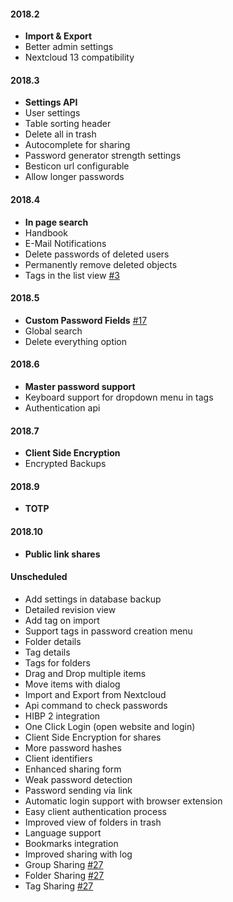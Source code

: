 #### 2018.2
 - **Import & Export**
 - Better admin settings
 - Nextcloud 13 compatibility

#### 2018.3
 - **Settings API**
 - User settings
 - Table sorting header
 - Delete all in trash
 - Autocomplete for sharing
 - Password generator strength settings
 - Besticon url configurable
 - Allow longer passwords

#### 2018.4
 - **In page search**
 - Handbook
 - E-Mail Notifications
 - Delete passwords of deleted users
 - Permanently remove deleted objects
 - Tags in the list view [#3](https://github.com/marius-wieschollek/passwords/issues/3)

#### 2018.5
 - **Custom Password Fields** [#17](https://github.com/marius-wieschollek/passwords/issues/17)
 - Global search
 - Delete everything option

#### 2018.6
 - **Master password support**
 - Keyboard support for dropdown menu in tags
 - Authentication api

#### 2018.7
 - **Client Side Encryption**
 - Encrypted Backups

#### 2018.9
 - **TOTP**

#### 2018.10
 - **Public link shares**

#### Unscheduled
 - Add settings in database backup
 - Detailed revision view
 - Add tag on import
 - Support tags in password creation menu
 - Folder details
 - Tag details
 - Tags for folders
 - Drag and Drop multiple items
 - Move items with dialog
 - Import and Export from Nextcloud
 - Api command to check passwords
 - HIBP 2 integration
 - One Click Login (open website and login)
 - Client Side Encryption for shares
 - More password hashes
 - Client identifiers
 - Enhanced sharing form
 - Weak password detection
 - Password sending via link
 - Automatic login support with browser extension
 - Easy client authentication process
 - Improved view of folders in trash
 - Language support
 - Bookmarks integration
 - Improved sharing with log
 - Group Sharing [#27](https://github.com/marius-wieschollek/passwords/issues/27)
 - Folder Sharing [#27](https://github.com/marius-wieschollek/passwords/issues/27)
 - Tag Sharing [#27](https://github.com/marius-wieschollek/passwords/issues/27)
